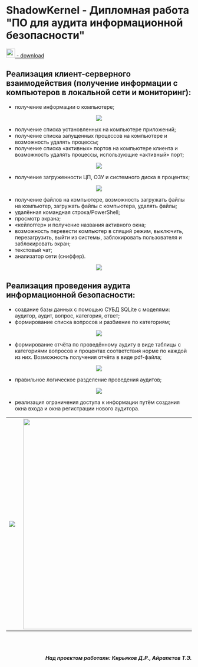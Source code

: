 # ShadowKernel - Дипломная работа "ПО для аудита информационной безопасности"

<a href="https://github.com/Supermegatiger/ShadowKernel/releases/download/1.1/Debug.rar"><img src="https://github.com/Supermegatiger/ShadowKernel/blob/master/ShadowKernel/assets/icon.ico" width="24"> - download</a>

## Реализация клиент-серверного взаимодействия (получение информации с компьютеров в локальной сети и мониторинг):
* получение информации о компьютере;
<p align="center"><img src="https://user-images.githubusercontent.com/68782056/134538565-52754f52-6fef-4da3-a041-768d4c6677be.png"></p>

* получение списка установленных на компьютере приложений;
* получение списка запущенных процессов на компьютере и возможность удалять процессы;
* получение списка «активных» портов на компьютере клиента и возможность удалять процессы, использующие «активный» порт;
<p align="center"><img src="https://user-images.githubusercontent.com/68782056/134540008-888f4c32-f532-4ff6-adc6-39b6317ca724.png"></p>

* получение загруженности ЦП, ОЗУ и системного диска в процентах;
<p align="center"><img src="https://user-images.githubusercontent.com/68782056/134540177-155d3e81-0f7e-4069-a0f0-324cffa5101f.png"></p>

* получение файлов на компьютере, возможность загружать файлы на компьютер, загружать файлы с компьютера, удалять файлы;
* удалённая командная строка/PowerShell;
* просмотр экрана;
* «кейлоггер» и получение названия активного окна;
* возможность перевести компьютер в спящий режим, выключить, перезагрузить, выйти из системы, заблокировать пользователя и заблокировать экран;
* текстовый чат;
* анализатор сети (сниффер).
<p align="center"><img src="https://user-images.githubusercontent.com/68782056/134542381-9e78ba54-92fe-4c90-a4b3-6af2bf3e1e31.png"></p>


## Реализация проведения аудита информационной безопасности:
* создание базы данных с помощью СУБД SQLite с моделями: аудитор, аудит, вопрос, категория, ответ;
* формирование списка вопросов и разбиение по категориям;
<p align="center"><img src="https://user-images.githubusercontent.com/68782056/134537150-e5d6f391-7672-4a17-ad11-22e3932c1b20.png"></p>

* формирование отчёта по проведённому аудиту в виде таблицы с категориями вопросов и процентах соответствия норме по каждой из них. Возможность получения отчёта в виде pdf-файла;
<p align="center"><img src="https://user-images.githubusercontent.com/68782056/134537631-504c3d31-deb6-47e1-9c1f-9307c46fcf26.png"></p>

* правильное логическое разделение проведения аудитов;
<p align="center"><img src="https://user-images.githubusercontent.com/68782056/134537888-f06c13cb-70fd-446b-b189-60b29aec3a93.png"></p>

* реализация ограничения доступа к информации путём создания окна входа и окна регистрации нового аудитора.
<table><tr><td>
<img align="left" src="https://user-images.githubusercontent.com/68782056/134526841-e904ad8d-8028-452e-b9f5-b9fd82889f21.png"></td><td>
<img align="right" width="570" src="https://user-images.githubusercontent.com/68782056/134538048-6ae6a31f-7ca3-4dc7-a535-feb53f42e8b2.png"></td></tr></table>
</br></br>

<p align="right"><i><b>Над проектом работали: Кирьяков Д.Р., Айрапетов Т.Э.</b></i></p>
